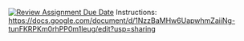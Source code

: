 [![Review Assignment Due Date](https://classroom.github.com/assets/deadline-readme-button-24ddc0f5d75046c5622901739e7c5dd533143b0c8e959d652212380cedb1ea36.svg)](https://classroom.github.com/a/EIya2CmS)
Instructions: https://docs.google.com/document/d/1NzzBaMHw6UapwhmZaiiNg-tunFKRPKm0rhPP0m1leug/edit?usp=sharing
